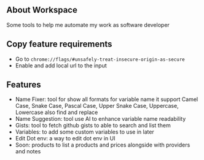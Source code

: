 ## About Workspace

Some tools to help me automate my work as software developer

## Copy feature requirements

- Go to ```chrome://flags/#unsafely-treat-insecure-origin-as-secure```
- Enable and add local url to the input

## Features

- Name Fixer: tool for show all formats for variable name it support Camel Case, Snake Case, Pascal Case, Upper Snake Case, Uppercase, Lowercase also find and replace
- Name Suggestion: tool use AI to enhance variable name readability
- Gists: tool to fetch github gists to able to search and list them
- Variables: to add some custom variables to use in later
- Edit Dot env: a way to edit dot env in UI
- Soon: products to list a products and prices alongside with providers and notes

